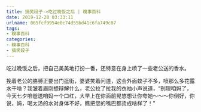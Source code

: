 ```yaml
---
title: 搞笑段子->吃过晚饭之后 | 糗事百科
date: 2019-12-28 03:33:11
urlname: 065fcf9954e0c74d55bd41c6fa749c87
tags: 
- 糗事百科
categories:
- 糗事百科
- 搞笑段子
---
```

吃过晚饭之后，把自己美美地打扮一番，还特意在身上喷了一些老公送的香水。

挽着老公的胳膊正要出门逛街，婆婆笑着问道，这会外面蚊子不多，喷那么多花露水干啥？我皱着眉刚想辩解什么，老公拉了拉我的衣袖小声说道，“别理咱妈了，今天七夕咱爸送咱妈一个口红，大早上在你面前晃悠想让你夸她～～～你倒好，你说，妈，喝太汤的水对身体不好，瞧把您的嘴巴都烫成啥样了！”


